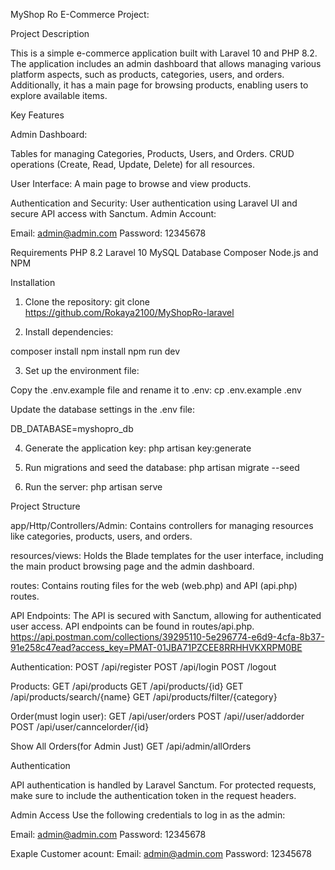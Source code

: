 
MyShop Ro E-Commerce Project:

Project Description

This is a simple e-commerce application built with Laravel 10 and PHP 8.2. The application includes an admin dashboard that allows managing various platform aspects, such as products, categories, users, and orders. Additionally, it has a main page for browsing products, enabling users to explore available items.

Key Features

Admin Dashboard:

Tables for managing Categories, Products, Users, and Orders.
CRUD operations (Create, Read, Update, Delete) for all resources.


User Interface:
A main page to browse and view products.


Authentication and Security:
User authentication using Laravel UI and secure API access with Sanctum.
Admin Account:

Email: admin@admin.com
Password: 12345678

Requirements
PHP 8.2
Laravel 10
MySQL Database
Composer
Node.js and NPM


Installation
1. Clone the repository:
git clone https://github.com/Rokaya2100/MyShopRo-laravel


2. Install dependencies:

composer install
npm install
npm run dev


3. Set up the environment file:

Copy the .env.example file and rename it to .env:
cp .env.example .env

Update the database settings in the .env file:

DB_DATABASE=myshopro_db


4. Generate the application key:
php artisan key:generate


5. Run migrations and seed the database:
php artisan migrate --seed


6. Run the server:
php artisan serve



Project Structure

app/Http/Controllers/Admin: Contains controllers for managing resources like categories, products, users, and orders.

resources/views: Holds the Blade templates for the user interface, including the main product browsing page and the admin dashboard.

routes: Contains routing files for the web (web.php) and API (api.php) routes.


API Endpoints:
The API is secured with Sanctum, allowing for authenticated user access. API endpoints can be found in routes/api.php.
https://api.postman.com/collections/39295110-5e296774-e6d9-4cfa-8b37-91e258c47ead?access_key=PMAT-01JBA71PZCEE8RRHHVKXRPM0BE


Authentication:
POST /api/register
POST /api/login
POST /logout

Products:
GET /api/products
GET /api/products/{id}
GET /api/products/search/{name}
GET /api/products/filter/{category}

Order(must login user):
GET /api/user/orders
POST /api//user/addorder
POST /api/user/canncelorder/{id}

Show All Orders(for Admin Just)
GET /api/admin/allOrders


Authentication

API authentication is handled by Laravel Sanctum. For protected requests, make sure to include the authentication token in the request headers.

Admin Access
Use the following credentials to log in as the admin:

Email: admin@admin.com
Password: 12345678

Exaple Customer acount:
Email: admin@admin.com
Password: 12345678

